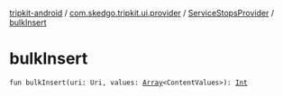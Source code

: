 [tripkit-android](../../index.md) / [com.skedgo.tripkit.ui.provider](../index.md) / [ServiceStopsProvider](index.md) / [bulkInsert](./bulk-insert.md)

# bulkInsert

`fun bulkInsert(uri: Uri, values: `[`Array`](https://kotlinlang.org/api/latest/jvm/stdlib/kotlin/-array/index.html)`<ContentValues>): `[`Int`](https://kotlinlang.org/api/latest/jvm/stdlib/kotlin/-int/index.html)